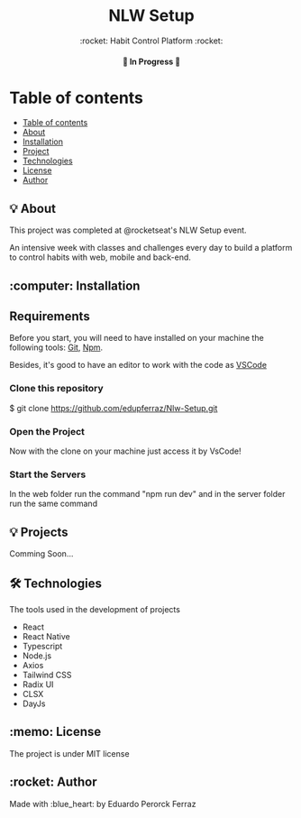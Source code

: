 <h1 align="center">NLW Setup</h1>
<p align="center"> :rocket: Habit Control Platform :rocket:</p>

<h4 align="center"> 
	🚧  In Progress  🚧
</h4>

Table of contents
=================
   * [Table of contents](#table-of-contents)
   * [About](#about)
   * [Installation](#installation)
   * [Project](#project)
   * [Technologies](#technologies)
   * [License](#license)
   * [Author](#author)
 
<h2 id="about"> 💡 About </h2> 

<p>This project was completed at @rocketseat's NLW Setup event. 

An intensive week with classes and challenges every day to build a platform to control habits with web, mobile and back-end.</p>

<h2 id="installation"> :computer: Installation </h2> 

## Requirements

Before you start, you will need to have installed on your machine the following tools:
[Git](https://git-scm.com),
[Npm](https://www.npmjs.com/).

Besides, it's good to have an editor to work with the code as [VSCode](https://code.visualstudio.com/)

### Clone this repository
$ git clone <https://github.com/edupferraz/Nlw-Setup.git>

### Open the Project
Now with the clone on your machine just access it by VsCode!

### Start the Servers

In the web folder run the command "npm run dev" and in the server folder run the same command

<h2 id="project"> 💡 Projects </h2> 
 
 
Comming Soon...

<h2 id="technologies"> 🛠️ Technologies </h2> 

<p>The tools used in the development of projects</p>


- React
- React Native
- Typescript
- Node.js
- Axios
- Tailwind CSS
- Radix UI
- CLSX
- DayJs


<h2 id="license"> :memo: License </h2> 

<p> The project is under MIT license </p>


<h2 id="author"> :rocket:  Author </h2>  

<p> Made with :blue_heart: by Eduardo Perorck Ferraz </p>

